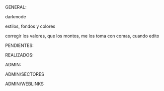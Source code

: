 GENERAL:

darkmode

estilos, fondos y colores

corregir los valores, que los montos, me los toma con comas, cuando edito

PENDIENTES:

REALIZADOS:

ADMIN:

ADMIN/SECTORES


ADMIN/WEBLINKS
